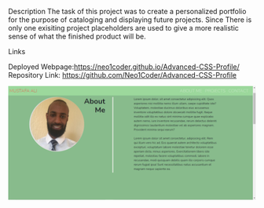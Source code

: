 Description
The task of this project was to create a personalized portfolio for the purpose of cataloging and displaying future projects. Since There is only one exisiting project placeholders are used to give a more realistic sense of what the finished product will be.

Links

Deployed Webpage:https://neo1coder.github.io/Advanced-CSS-Profile/
Repository Link: https://github.com/Neo1Coder/Advanced-CSS-Profile

![website image](./assests/images/screenshot-website.png)